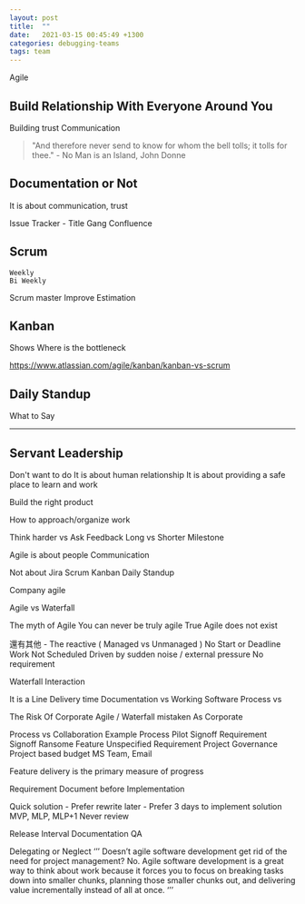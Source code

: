 ```yaml
---
layout: post
title:  ""
date:   2021-03-15 00:45:49 +1300
categories: debugging-teams
tags: team
---
```


Agile

## Build Relationship With Everyone Around You

Building trust
Communication

> "And therefore never send to know for whom the bell tolls; it tolls for thee." - No Man is an Island, John Donne


## Documentation or Not

It is about communication, trust

Issue Tracker
    - Title Gang
Confluence

## Scrum

    Weekly 
    Bi Weekly
Scrum master
Improve Estimation

## Kanban

Shows Where is the bottleneck

https://www.atlassian.com/agile/kanban/kanban-vs-scrum

## Daily Standup

What to Say

---

## Servant Leadership

Don't want to do
It is about human relationship
It is about providing a safe place to learn and work

Build the right product 

How to approach/organize work

Think harder vs Ask Feedback
Long vs Shorter Milestone 



Agile is about 
people
Communication 
 

Not about 
Jira
Scrum
Kanban
Daily Standup

Company agile

Agile vs Waterfall







The myth of Agile 
You can never be truly agile 
True Agile does not exist 
 
還有其他 - The reactive ( Managed vs Unmanaged ) 
No Start or Deadline 
Work Not Scheduled
Driven by sudden noise / external pressure 
No requirement 

Waterfall
Interaction



It is a Line
Delivery time
Documentation vs Working Software 
Process vs 

The Risk Of Corporate Agile  / Waterfall mistaken As Corporate 

Process vs Collaboration 
Example Process
Pilot Signoff 
Requirement Signoff 
Ransome Feature 
Unspecified Requirement 
Project Governance 
Project based budget 
MS Team, Email 

Feature delivery is the primary measure of progress

Requirement Document before Implementation 

Quick solution 
	- Prefer rewrite later 
	- Prefer 3 days to implement solution 
MVP, MLP, MLP+1
Never review 

Release Interval 
Documentation 
QA

Delegating or Neglect
‘’’
Doesn’t agile software development get rid of the need for project management? No. Agile software development is a great way to think about work because it forces you to focus on breaking tasks down into smaller chunks, planning those smaller chunks out, and delivering value incrementally instead of all at once.
‘’’
